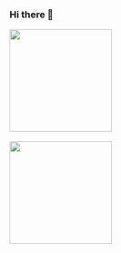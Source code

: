 ### Hi there 👋


<div>
 <img height="180em" src="https://github-readme-stats.vercel.app/api?username=Parafernalha&show_icons=true&theme=radical&include_all_commits=true">
</div>
<br>
<div style="display: inline_block"> 
<img height="180em" align="center"src="https://github-readme-stats.vercel.app/api/top-langs/?username=Parafernalha&layout=default&theme=merko">
</div>
<!--
**Parafernalha/Parafernalha** is a ✨ _special_ ✨ repository because its `README.md` (this file) appears on your GitHub profile.

Here are some ideas to get you started:

- 🔭 I’m currently working on ...
- 🌱 I’m currently learning ...
- 👯 I’m looking to collaborate on ...
- 🤔 I’m looking for help with ...
- 💬 Ask me about ...
- 📫 How to reach me: ...
- 😄 Pronouns: ...
- ⚡ Fun fact: ...
-->
